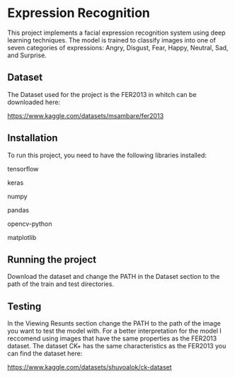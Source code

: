 # Expression Recognition
 
This project implements a facial expression recognition system using deep learning techniques. The model is trained to classify images into one of seven categories of expressions: Angry, Disgust, Fear, Happy, Neutral, Sad, and Surprise.

## Dataset

The Dataset used for the project is the FER2013 in whitch can be downloaded here:

https://www.kaggle.com/datasets/msambare/fer2013

## Installation
To run this project, you need to have the following libraries installed:

tensorflow

keras

numpy

pandas

opencv-python

matplotlib


## Running the project

Download the dataset and change the PATH in the Dataset section to the path of the train and test directories.

## Testing

In the Viewing Resunts section change the PATH to the path of the image you want to test the model with. For a better interpretation for the model I reccomend using images that have the same properties as the FER2013 dataset. The dataset CK+ has the same characteristics as the FER2013 you can find the dataset here: 

https://www.kaggle.com/datasets/shuvoalok/ck-dataset

